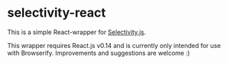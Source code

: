 # selectivity-react

This is a simple React-wrapper for [Selectivity.js](https://arendjr.github.io/selectivity/).

This wrapper requires React.js v0.14 and is currently only intended for use with Browserify. Improvements and suggestions are welcome :)
